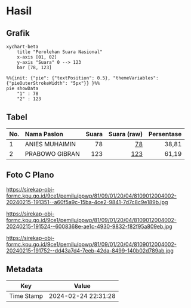 # Hasil

## Grafik

```mermaid
xychart-beta
    title "Perolehan Suara Nasional"
    x-axis [01, 02]
    y-axis "Suara" 0 --> 123
    bar [78, 123]
```

```mermaid
%%{init: {"pie": {"textPosition": 0.5}, "themeVariables": {"pieOuterStrokeWidth": "5px"}} }%%
pie showData
    "1" : 78
    "2" : 123
```

## Tabel

| No. | Nama Paslon    | Suara | Suara (raw) | Persentase |
|:--- |:-------------- | -----:| -----------:| ----------:|
| 1   | ANIES MUHAIMIN | 78    | [78][p-1]   | 38,81      |
| 2   | PRABOWO GIBRAN | 123   | [123][p-2]  | 61,19      |


[p-1]: https://github.com/gigit-pemilu/pemilu-2024/blob/main/pilpres/hitung-suara/sub/81-maluku/sub/09-buru-selatan/sub/01-namrole/sub/2004-fatmite/sub/002-tps/sub/paslon-1.txt
[p-2]: https://github.com/gigit-pemilu/pemilu-2024/blob/main/pilpres/hitung-suara/sub/81-maluku/sub/09-buru-selatan/sub/01-namrole/sub/2004-fatmite/sub/002-tps/sub/paslon-2.txt
[p-3]: https://github.com/gigit-pemilu/pemilu-2024/blob/main/pilpres/hitung-suara/sub/81-maluku/sub/09-buru-selatan/sub/01-namrole/sub/2004-fatmite/sub/002-tps/sub/paslon-3.txt

## Foto C Plano

https://sirekap-obj-formc.kpu.go.id/9ce1/pemilu/ppwp/81/09/01/20/04/8109012004002-20240215-191351--a60f5a9c-15ba-4ce2-9841-7d7c8c9e189b.jpg

https://sirekap-obj-formc.kpu.go.id/9ce1/pemilu/ppwp/81/09/01/20/04/8109012004002-20240215-191524--6008368e-ae1c-4930-9832-f82f95a809eb.jpg

https://sirekap-obj-formc.kpu.go.id/9ce1/pemilu/ppwp/81/09/01/20/04/8109012004002-20240215-191752--dd43a7d4-7eeb-42da-8499-140b02d789ab.jpg


## Metadata

| Key        | Value               |
| ---------- | ------------------- |
| Time Stamp | 2024-02-24 22:31:28 |



